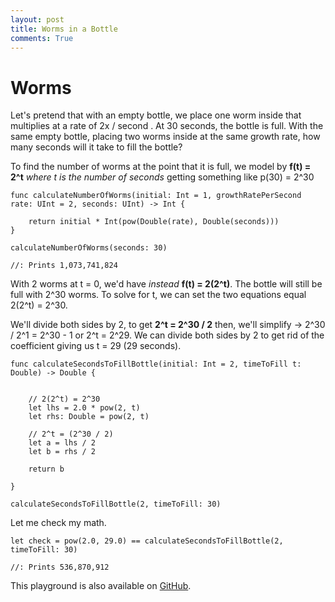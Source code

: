 ```yaml
---
layout: post
title: Worms in a Bottle
comments: True
---
```


# Worms

Let's pretend that with an empty bottle, we place one worm inside that multiplies at a rate of 2x / second . At 30 seconds, the bottle is full. With the same empty bottle, placing two worms inside at the same growth rate, how many seconds will it take to fill the bottle?

To find the number of worms at the point that it is full, we model by  __f(t) = 2^t__ _where t is the number of seconds_ getting something like p(30) = 2^30

```
func calculateNumberOfWorms(initial: Int = 1, growthRatePerSecond rate: UInt = 2, seconds: UInt) -> Int {
    
    return initial * Int(pow(Double(rate), Double(seconds)))
}

calculateNumberOfWorms(seconds: 30)

//: Prints 1,073,741,824
```

With 2 worms at t = 0, we'd have _instead_ __f(t) = 2(2^t)__. The bottle will still be full with 2^30 worms. To solve for t, we can set the two equations equal 2(2^t) = 2^30.

We'll divide both sides by 2, to get __2^t = 2^30 / 2__ then, we'll simplify -> 2^30 / 2^1 =  2^30 - 1 or 2^t = 2^29. We can divide both sides by 2 to get rid of the coefficient giving us t = 29 (29 seconds).

```
func calculateSecondsToFillBottle(initial: Int = 2, timeToFill t: Double) -> Double {

    
    // 2(2^t) = 2^30
    let lhs = 2.0 * pow(2, t)
    let rhs: Double = pow(2, t)
    
    // 2^t = (2^30 / 2)
    let a = lhs / 2
    let b = rhs / 2
    
    return b
    
}

calculateSecondsToFillBottle(2, timeToFill: 30)
```

Let me check my math.

```
let check = pow(2.0, 29.0) == calculateSecondsToFillBottle(2, timeToFill: 30)

//: Prints 536,870,912 
```
This playground is also available on [GitHub](https://github.com/macbellingrath/Swift-Algorithms-and-Data-Structures/tree/master/Worms.playground). 
